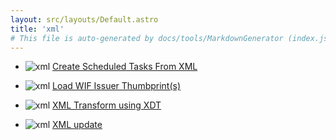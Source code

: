 ```yaml
---
layout: src/layouts/Default.astro
title: 'xml'
# This file is auto-generated by docs/tools/MarkdownGenerator (index.js)
---
```


<ul>

<li>

![xml](https://i.octopus.com/library/step-templates/xml.png) [Create Scheduled Tasks From XML](/xml/create-scheduled-tasks-from-xml/)

</li>
        
<li>

![xml](https://i.octopus.com/library/step-templates/xml.png) [Load WIF Issuer Thumbprint(s)](/xml/load-wif-issuer-thumbprint(s)/)

</li>
        
<li>

![xml](https://i.octopus.com/library/step-templates/xml.png) [XML Transform using XDT](/xml/xml-transform-using-xdt/)

</li>
        
<li>

![xml](https://i.octopus.com/library/step-templates/xml.png) [XML update](/xml/xml-update/)

</li>
        
</ul>
